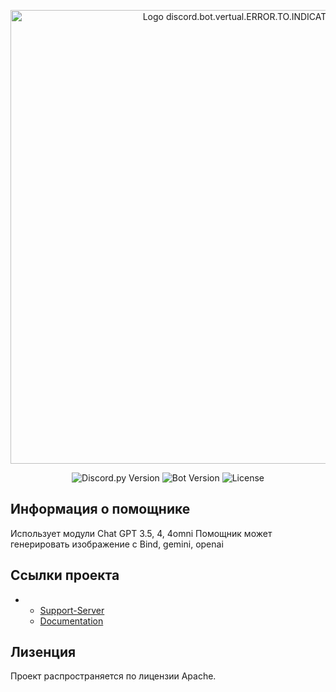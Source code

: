<p align="center">
      <img src="https://i.ibb.co/48HSDPT/rounded-in-photoretrica-1.png" alt="Logo discord.bot.vertual.ERROR.TO.INDICATION" width="726">
</p>

<p align="center">
   <img src="https://img.shields.io/badge/https%3A%2F%2Fimg.shields.io%2Fbadge%2Fany_text-Discord.Py-blue?logo=discord&logoColor=%235865F2&label=v2.3.2" alt="Discord.py Version">
   <img src="https://img.shields.io/badge/https%3A%2F%2Fimg.shields.io%2Fbadge%2Fany_text-%D0%92%D0%B5%D1%80%D1%81%D0%B8%D1%8F%20%D0%B1%D0%BE%D1%82%D0%B0-blue?logo=pinboard&logoColor=%235865F2&label=v0.0.3" alt="Bot Version">
   <img src="https://img.shields.io/badge/https%3A%2F%2Fimg.shields.io%2Fbadge%2Fany_text-APACHE-blue?label=License&labelColor=107%2C%20255%2C%20112&color=107%2C%20255%2C%20112" alt="License">
</p>


## Информация о помощнике

Использует модули Chat GPT 3.5, 4, 4omni
Помощник может генерировать изображение с Bind, gemini, openai

## Ссылки проекта

- * [Support-Server](https://dsc.gg/avirtual-support)
  * [Documentation](https://dsc.gg/avirtual-support)

## Лизенция

Проект распространяется по лицензии Apache.

